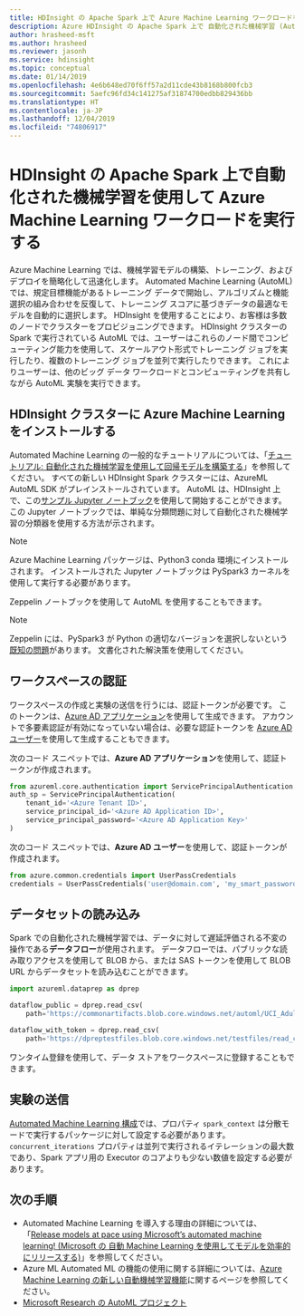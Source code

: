 ```yaml
---
title: HDInsight の Apache Spark 上で Azure Machine Learning ワークロードを実行する
description: Azure HDInsight の Apache Spark 上で 自動化された機械学習 (AutoML) を使用して Azure Machine Learning ワークロードを実行する方法について説明します。
author: hrasheed-msft
ms.author: hrasheed
ms.reviewer: jasonh
ms.service: hdinsight
ms.topic: conceptual
ms.date: 01/14/2019
ms.openlocfilehash: 4e6b648ed70f6ff57a2d11cde43b8168b800fcb3
ms.sourcegitcommit: 5aefc96fd34c141275af31874700edbb829436bb
ms.translationtype: HT
ms.contentlocale: ja-JP
ms.lasthandoff: 12/04/2019
ms.locfileid: "74806917"
---
```

# <a name="run-azure-machine-learning-workloads-with-automated-machine-learning-on-apache-spark-in-hdinsight"></a>HDInsight の Apache Spark 上で自動化された機械学習を使用して Azure Machine Learning ワークロードを実行する

Azure Machine Learning では、機械学習モデルの構築、トレーニング、およびデプロイを簡略化して迅速化します。 Automated Machine Learning (AutoML) では、規定目標機能があるトレーニング データで開始し、アルゴリズムと機能選択の組み合わせを反復して、トレーニング スコアに基づきデータの最適なモデルを自動的に選択します。 HDInsight を使用することにより、お客様は多数のノードでクラスターをプロビジョニングできます。 HDInsight クラスターの Spark で実行されている AutoML では、ユーザーはこれらのノード間でコンピューティング能力を使用して、スケールアウト形式でトレーニング ジョブを実行したり、複数のトレーニング ジョブを並列で実行したりできます。 これによりユーザーは、他のビッグ データ ワークロードとコンピューティングを共有しながら AutoML 実験を実行できます。
 

## <a name="install-azure-machine-learning-on-an-hdinsight-cluster"></a>HDInsight クラスターに Azure Machine Learning をインストールする

Automated Machine Learning の一般的なチュートリアルについては、「[チュートリアル: 自動化された機械学習を使用して回帰モデルを構築する](../../machine-learning/service/tutorial-auto-train-models.md)」を参照してください。
すべての新しい HDInsight Spark クラスターには、AzureML AutoML SDK がプレインストールされています。 AutoML は、HDInsight 上で、この[サンプル Jupyter ノートブック](https://github.com/Azure/MachineLearningNotebooks/tree/master/how-to-use-azureml/azure-hdi)を使用して開始することができます。 この Jupyter ノートブックでは、単純な分類問題に対して自動化された機械学習の分類器を使用する方法が示されます。

> [!Note]
> Azure Machine Learning パッケージは、Python3 conda 環境にインストールされます。 インストールされた Jupyter ノートブックは PySpark3 カーネルを使用して実行する必要があります。

Zeppelin ノートブックを使用して AutoML を使用することもできます。

> [!Note]
> Zeppelin には、PySpark3 が Python の適切なバージョンを選択しないという[既知の問題](https://community.hortonworks.com/content/supportkb/207822/the-livypyspark3-interpreter-uses-python-2-instead.html)があります。 文書化された解決策を使用してください。

## <a name="authentication-for-workspace"></a>ワークスペースの認証

ワークスペースの作成と実験の送信を行うには、認証トークンが必要です。 このトークンは、[Azure AD アプリケーション](../../active-directory/develop/app-objects-and-service-principals.md)を使用して生成できます。 アカウントで多要素認証が有効になっていない場合は、必要な認証トークンを [Azure AD ユーザー](/azure/python/python-sdk-azure-authenticate)を使用して生成することもできます。  

次のコード スニペットでは、**Azure AD アプリケーション**を使用して、認証トークンが作成されます。

```python
from azureml.core.authentication import ServicePrincipalAuthentication
auth_sp = ServicePrincipalAuthentication(
    tenant_id='<Azure Tenant ID>',
    service_principal_id='<Azure AD Application ID>',
    service_principal_password='<Azure AD Application Key>'
)
```
次のコード スニペットでは、**Azure AD ユーザー**を使用して、認証トークンが作成されます。

```python
from azure.common.credentials import UserPassCredentials
credentials = UserPassCredentials('user@domain.com', 'my_smart_password')
```

## <a name="loading-dataset"></a>データセットの読み込み

Spark での自動化された機械学習では、データに対して遅延評価される不変の操作である**データフロー**が使用されます。  データフローでは、パブリックな読み取りアクセスを使用して BLOB から、または SAS トークンを使用して BLOB URL からデータセットを読み込むことができます。

```python
import azureml.dataprep as dprep

dataflow_public = dprep.read_csv(
    path='https://commonartifacts.blob.core.windows.net/automl/UCI_Adult_train.csv')

dataflow_with_token = dprep.read_csv(
    path='https://dpreptestfiles.blob.core.windows.net/testfiles/read_csv_duplicate_headers.csv?st=2018-06-15T23%3A01%3A42Z&se=2019-06-16T23%3A01%3A00Z&sp=r&sv=2017-04-17&sr=b&sig=ugQQCmeC2eBamm6ynM7wnI%2BI3TTDTM6z9RPKj4a%2FU6g%3D')
```

ワンタイム登録を使用して、データ ストアをワークスペースに登録することもできます。

## <a name="experiment-submission"></a>実験の送信

[Automated Machine Learning 構成](/python/api/azureml-train-automl-client/azureml.train.automl.automlconfig.automlconfig)では、プロパティ `spark_context` は分散モードで実行するパッケージに対して設定する必要があります。 `concurrent_iterations` プロパティは並列で実行されるイテレーションの最大数であり、Spark アプリ用の Executor のコアよりも少ない数値を設定する必要があります。

## <a name="next-steps"></a>次の手順

* Automated Machine Learning を導入する理由の詳細については、「[Release models at pace using Microsoft’s automated machine learning! (Microsoft の 自動 Machine Learning を使用してモデルを効率的にリリースする)](https://azure.microsoft.com/blog/release-models-at-pace-using-microsoft-s-automl/)」を参照してください。
* Azure ML Automated ML の機能の使用に関する詳細については、[Azure Machine Learning の新しい自動機械学習機能](https://azure.microsoft.com/blog/new-automated-machine-learning-capabilities-in-azure-machine-learning-service/)に関するページを参照してください。
* [Microsoft Research の AutoML プロジェクト](https://www.microsoft.com/research/project/automl/)
